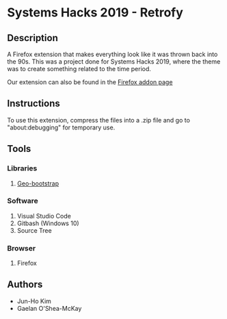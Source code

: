 # Systems Hacks 2019 - Retrofy

## Description
A Firefox extension that makes everything look like it was thrown back into the 90s. This was a project done for Systems Hacks 2019, where the theme was to create something related to the time period.


Our extension can also be found in the [Firefox addon page](https://addons.mozilla.org/en-US/firefox/addon/retrofy/)

## Instructions
To use this extension, compress the files into a .zip file and go to "about:debugging" for temporary use. 

## Tools
### Libraries
1. [Geo-bootstrap](https://github.com/divshot/geo-bootstrap)

### Software
1. Visual Studio Code
2. Gitbash (Windows 10)
3. Source Tree

### Browser
1. Firefox

## Authors
- Jun-Ho Kim
- Gaelan O'Shea-McKay
